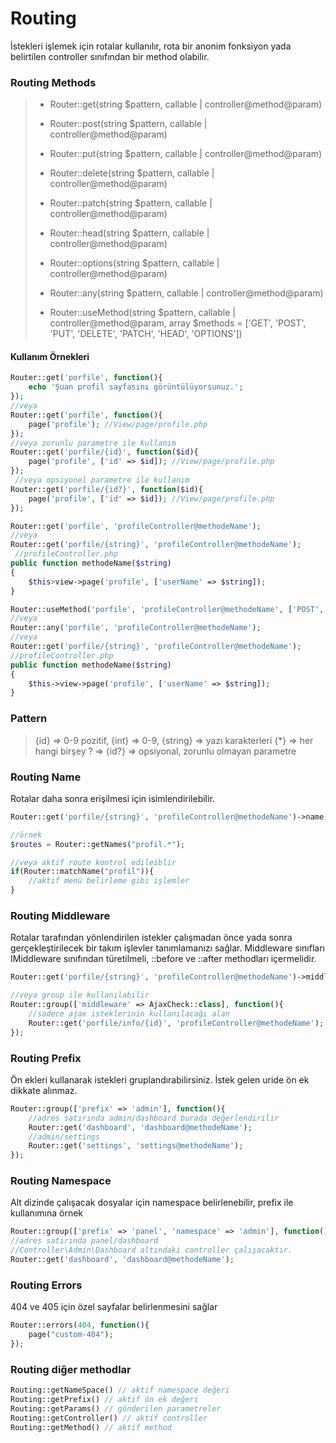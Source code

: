 
# Routing
İstekleri işlemek için rotalar kullanılır, rota bir anonim fonksiyon yada belirtilen controller sınıfından bir method olabilir.
### Routing Methods

>
> - Router::get(string $pattern, callable | controller@method@param)
>   
> - Router::post(string $pattern, callable | controller@method@param)
>   
> - Router::put(string $pattern, callable | controller@method@param)
>   
> - Router::delete(string $pattern, callable | controller@method@param)
>   
> - Router::patch(string $pattern, callable | controller@method@param)
>   
> - Router::head(string $pattern, callable | controller@method@param)
>   
> - Router::options(string $pattern, callable | controller@method@param)
>   
> - Router::any(string $pattern, callable | controller@method@param)
>   
> - Router::useMethod(string $pattern, callable | controller@method@param, array $methods = ['GET', 'POST', 'PUT',
>             'DELETE', 'PATCH', 'HEAD', 'OPTIONS'])
>



#### Kullanım Örnekleri

```php
Router::get('porfile', function(){
    echo 'Şuan profil sayfasını görüntülüyorsunuz.';
});
//veya
Router::get('porfile', function(){
    page('profile'); //View/page/profile.php
});
//veya zorunlu parametre ile kullanım
Router::get('porfile/{id}', function($id){
    page('profile', ['id' => $id]); //View/page/profile.php
});
 //veya opsiyonel parametre ile kullanım
Router::get('porfile/{id?}', function($id){
    page('profile', ['id' => $id]); //View/page/profile.php
});
```
```php
Router::get('porfile', 'profileController@methodeName');
//veya
Router::get('porfile/{string}', 'profileController@methodeName');
 //profileController.php
public function methodeName($string)
{
    $this>view->page('profile', ['userName' => $string]);
}
```
```php
Router::useMethod('porfile', 'profileController@methodeName', ['POST', 'GET']);
//veya
Router::any('porfile', 'profileController@methodeName');
//veya
Router::get('porfile/{string}', 'profileController@methodeName');
//profileController.php
public function methodeName($string)
{
    $this->view->page('profile', ['userName' => $string]);
}
```
### Pattern
>  {id} => 0-9 pozitif,
>    {int} => 0-9,
>    {string} => yazı karakterleri
>    {*} => her hangi birşey
>    ? => {id?} => opsiyonal, zorunlu olmayan parametre



### Routing Name

Rotalar daha sonra erişilmesi için isimlendirilebilir.

```php
Router::get('porfile/{string}', 'profileController@methodeName')->name('profile');

//örnek
$routes = Router::getNames("profil.*");

//veya aktif route kontrol edileiblir
if(Router::matchName("profil")){
    //aktif menü belirleme gibi işlemler
}
```



### Routing Middleware

Rotalar tarafından yönlendirilen istekler çalışmadan önce yada sonra gerçekleştirilecek bir takım işlevler tanımlamanızı sağlar. Middleware sınıfları IMiddleware sınıfından türetilmeli, ::before ve ::after methodları içermelidir.

```php
Router::get('porfile/{string}', 'profileController@methodeName')->middleware([AjaxCheck::class]);

//veya group ile kullanılabilir
Router::group(['middleware' => AjaxCheck::class], function(){
    //sadece ajax isteklerinin kullanılacağı alan
    Router::get('porfile/info/{id}', 'profileController@methodeName');
});
```



### Routing Prefix

Ön ekleri kullanarak istekleri gruplandırabilirsiniz. İstek gelen uride ön ek dikkate alınmaz.

```php
Router::group(['prefix' => 'admin'], function(){
    //adres satırında admin/dashboard burada değerlendirilir
    Router::get('dashboard', 'dashboard@methodeName');
    //admin/settings
    Router::get('settings', 'settings@methodeName');
});
```



### Routing Namespace

Alt dizinde çalışacak dosyalar için namespace belirlenebilir, prefix ile kullanımına örnek

```php
Router::group(['prefix' => 'panel', 'namespace' => 'admin'], function(){
//adres satırında panel/dashboard
//Controller\Admin\Dashboard altındaki controller çalışacaktır.
Router::get('dashboard', 'dashboard@methodeName');
```



### Routing Errors

404 ve 405 için özel sayfalar belirlenmesini sağlar

```php
Router::errors(404, function(){
    page("custom-404");
});
```



### Routing diğer methodlar

```php
Routing::getNameSpace() // aktif namespace değeri
Routing::getPrefix() // aktif ön ek değeri
Routing::getParams() // gönderilen parametreler
Routing::getController() // aktif controller
Routing::getMethod() // aktif method
```


